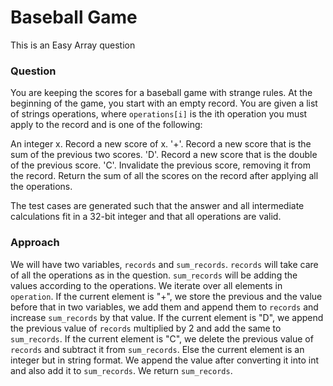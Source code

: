# Baseball Game

This is an Easy Array question

### Question
You are keeping the scores for a baseball game with strange rules. At the beginning of the game, you start with an empty record.
You are given a list of strings operations, where `operations[i]` is the ith operation you must apply to the record and is one of the following:

An integer x.
Record a new score of x.
'+'.
Record a new score that is the sum of the previous two scores.
'D'.
Record a new score that is the double of the previous score.
'C'.
Invalidate the previous score, removing it from the record.
Return the sum of all the scores on the record after applying all the operations.

The test cases are generated such that the answer and all intermediate calculations fit in a 32-bit integer and that all operations are valid.

### Approach
We will have two variables, `records` and `sum_records`.
`records` will take care of all the operations as in the question.
`sum_records` will be adding the values according to the operations.
We iterate over all elements in `operation`.
If the current element is "+", we store the previous and the value before that in two variables, we add them and append them to `records` and increase `sum_records` by that value.
If the current element is "D", we append the previous value of `records` multiplied by 2 and add the same to `sum_records`.
If the current element is "C", we delete the previous value of `records` and subtract it from `sum_records`.
Else the current element is an integer but in string format. We append the value after converting it into int and also add it to `sum_records`.
We return `sum_records`.
